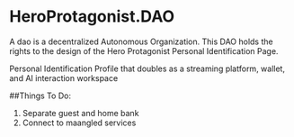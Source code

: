 # HeroProtagonist.DAO
A dao is a decentralized Autonomous Organization. This DAO holds the rights to the design of the Hero Protagonist Personal Identification Page.

Personal Identification Profile that doubles as a streaming platform, wallet, and AI interaction workspace

##Things To Do:
  1. Separate guest and home bank
  2. Connect to maangled services
